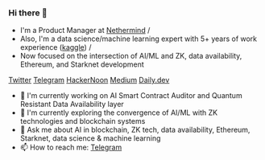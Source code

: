 ### Hi there 👋
- I'm a Product Manager at [Nethermind](https://nethermind.io) /
- Also, I'm a data science/machine learning expert with 5+ years of work experience ([kaggle](https://www.kaggle.com/kirill702b)) /
- Now focused on the intersection of AI/ML and ZK, data availability, Ethereum, and Starknet development

  
 [Twitter](https://twitter.com/balakhonoff)
 [Telegram](https://t.me/kirill_balakhonov)
 [HackerNoon](https://hackernoon.com/u/balakhonoff)
 [Medium](https://medium.com/@balakhonoff_47314)
 [Daily.dev](https://app.daily.dev/balakhonoff)

 
- 🔭 I'm currently working on AI Smart Contract Auditor and Quantum Resistant Data Availability layer
- 🌱 I'm currently exploring the convergence of AI/ML with ZK technologies and blockchain systems
- 💬 Ask me about AI in blockchain, ZK tech, data availability, Ethereum, Starknet, data science & machine learning
- 📫 How to reach me: [Telegram](https://t.me/kirill_balakhonov)
